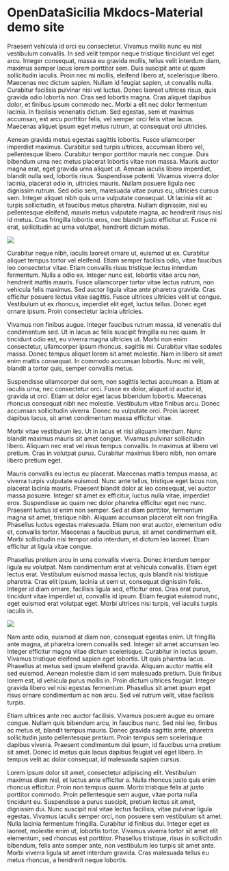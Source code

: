 # OpenDataSicilia Mkdocs-Material demo site

Praesent vehicula id orci eu consectetur. Vivamus mollis nunc eu nisl vestibulum convallis. In sed velit tempor neque tristique tincidunt vel eget arcu. Integer consequat, massa eu gravida mollis, tellus velit interdum diam, maximus semper lacus lorem porttitor sem. Duis suscipit ante ut quam sollicitudin iaculis. Proin nec mi mollis, eleifend libero at, scelerisque libero. Maecenas nec dictum sapien. Nullam id feugiat sapien, ut convallis nulla. Curabitur facilisis pulvinar nisi vel luctus. Donec laoreet ultrices risus, quis gravida odio lobortis non. Cras sed lobortis magna. Cras aliquet dapibus dolor, et finibus ipsum commodo nec. Morbi a elit nec dolor fermentum lacinia. In facilisis venenatis dictum. Sed egestas, sem et maximus accumsan, est arcu porttitor felis, vel semper orci felis vitae lacus. Maecenas aliquet ipsum eget metus rutrum, at consequat orci ultricies.

Aenean gravida metus egestas sagittis lobortis. Fusce ullamcorper imperdiet maximus. Curabitur sed turpis ultrices, accumsan libero vel, pellentesque libero. Curabitur tempor porttitor mauris nec congue. Duis bibendum urna nec metus placerat lobortis vitae non massa. Mauris auctor magna erat, eget gravida urna aliquet ut. Aenean iaculis libero imperdiet, blandit nulla sed, lobortis risus. Suspendisse potenti. Vivamus viverra dolor lacinia, placerat odio in, ultricies mauris. Nullam posuere ligula nec dignissim rutrum. Sed odio sem, malesuada vitae purus eu, ultricies cursus sem. Integer aliquet nibh quis urna vulputate consequat. Ut lacinia elit ac turpis sollicitudin, et faucibus metus pharetra. Nullam dignissim, nisl eu pellentesque eleifend, mauris metus vulputate magna, ac hendrerit risus nisl id metus. Cras fringilla lobortis eros, nec blandit justo efficitur ut. Fusce mi erat, sollicitudin ac urna volutpat, hendrerit dictum metus.

![](img/ods18.jpg)

Curabitur neque nibh, iaculis laoreet ornare ut, euismod ut ex. Curabitur aliquet tempus tortor vel eleifend. Etiam semper facilisis odio, vitae faucibus leo consectetur vitae. Etiam convallis risus tristique lectus interdum fermentum. Nulla a odio ex. Integer nunc est, lobortis vitae arcu non, hendrerit mattis mauris. Fusce ullamcorper tortor vitae lectus rutrum, non vehicula felis maximus. Sed auctor ligula vitae ante pharetra gravida. Cras efficitur posuere lectus vitae sagittis. Fusce ultrices ultricies velit ut congue. Vestibulum ut ex rhoncus, imperdiet elit eget, luctus tellus. Donec eget ornare ipsum. Proin consectetur lacinia ultricies.

Vivamus non finibus augue. Integer faucibus rutrum massa, id venenatis dui condimentum sed. Ut in lacus ac felis suscipit fringilla eu nec quam. In tincidunt odio est, eu viverra magna ultricies ut. Morbi non enim consectetur, ullamcorper ipsum rhoncus, sagittis mi. Curabitur vitae sodales massa. Donec tempus aliquet lorem sit amet molestie. Nam in libero sit amet enim mattis consequat. In commodo accumsan lobortis. Nunc mi velit, blandit a tortor quis, semper convallis metus.

Suspendisse ullamcorper dui sem, non sagittis lectus accumsan a. Etiam at iaculis urna, nec consectetur orci. Fusce ex dolor, aliquet id auctor id, gravida ut orci. Etiam ut dolor eget lacus bibendum lobortis. Maecenas rhoncus consequat nibh nec molestie. Vestibulum vitae finibus arcu. Donec accumsan sollicitudin viverra. Donec eu vulputate orci. Proin laoreet dapibus lacus, sit amet condimentum massa efficitur vitae.

Morbi vitae vestibulum leo. Ut in lacus et nisl aliquam interdum. Nunc blandit maximus mauris sit amet congue. Vivamus pulvinar sollicitudin libero. Aliquam nec erat vel risus tempus convallis. In maximus at libero vel pretium. Cras in volutpat purus. Curabitur maximus libero nibh, non ornare libero pretium eget.

Mauris convallis eu lectus eu placerat. Maecenas mattis tempus massa, ac viverra turpis vulputate euismod. Nunc ante tellus, tristique eget lacus non, placerat lacinia mauris. Praesent blandit dolor at leo consequat, vel auctor massa posuere. Integer sit amet ex efficitur, luctus nulla vitae, imperdiet eros. Suspendisse ac quam nec dolor pharetra efficitur eget nec nunc. Praesent luctus id enim non semper. Sed at diam porttitor, fermentum magna sit amet, tristique nibh. Aliquam accumsan placerat elit non fringilla. Phasellus luctus egestas malesuada. Etiam non erat auctor, elementum odio et, convallis tortor. Maecenas a faucibus purus, sit amet condimentum elit. Morbi sollicitudin nisi tempor odio interdum, et dictum leo laoreet. Etiam efficitur at ligula vitae congue.

Phasellus pretium arcu in urna convallis viverra. Donec interdum tempor ligula eu volutpat. Nam condimentum erat at vehicula convallis. Etiam eget lectus erat. Vestibulum euismod massa lectus, quis blandit nisi tristique pharetra. Cras elit ipsum, lacinia ut sem ut, consequat dignissim felis. Integer id diam ornare, facilisis ligula sed, efficitur eros. Cras erat purus, tincidunt vitae imperdiet ut, convallis id ipsum. Etiam feugiat euismod nunc, eget euismod erat volutpat eget. Morbi ultrices nisi turpis, vel iaculis turpis iaculis in.

![](img/ods18_mosaico.jpg)

Nam ante odio, euismod at diam non, consequat egestas enim. Ut fringilla ante magna, at pharetra lorem convallis sed. Integer sit amet accumsan leo. Integer efficitur magna vitae dictum scelerisque. Curabitur in lectus ipsum. Vivamus tristique eleifend sapien eget lobortis. Ut quis pharetra lacus. Phasellus at metus sed ipsum eleifend gravida. Aliquam auctor mattis elit sed euismod. Aenean molestie diam id sem malesuada pretium. Duis finibus lorem est, id vehicula purus mollis in. Proin dictum ultrices feugiat. Integer gravida libero vel nisi egestas fermentum. Phasellus sit amet ipsum eget risus ornare condimentum ac non arcu. Sed vel rutrum velit, vitae facilisis turpis.

Etiam ultrices ante nec auctor facilisis. Vivamus posuere augue eu ornare congue. Nullam quis bibendum arcu, in faucibus nunc. Sed nisi leo, finibus ac metus et, blandit tempus mauris. Donec gravida sagittis ante, pharetra sollicitudin justo pellentesque pretium. Proin tempus sem scelerisque dapibus viverra. Praesent condimentum dui ipsum, id faucibus urna pretium sit amet. Donec id metus quis lacus dapibus feugiat vel eget libero. In tempus velit ac dolor consequat, id malesuada sapien cursus.

Lorem ipsum dolor sit amet, consectetur adipiscing elit. Vestibulum maximus diam nisl, et luctus ante efficitur a. Nulla rhoncus justo quis enim rhoncus efficitur. Proin non tempus quam. Morbi tristique felis at justo porttitor commodo. Proin pellentesque sem augue, vitae porta nulla tincidunt eu. Suspendisse a purus suscipit, pretium lectus sit amet, dignissim dui. Nunc suscipit nisl vitae lectus facilisis, vitae pulvinar ligula egestas. Vivamus iaculis semper orci, non posuere sem vestibulum sit amet. Nulla lacinia fermentum fringilla. Curabitur id finibus dui. Integer eget ex laoreet, molestie enim ut, lobortis tortor. Vivamus viverra tortor sit amet elit elementum, sed rhoncus est porttitor. Phasellus tristique, risus in sollicitudin bibendum, felis ante semper ante, non vestibulum leo turpis sit amet ante. Morbi viverra ligula sit amet interdum gravida. Cras malesuada tellus eu metus rhoncus, a hendrerit neque lobortis.
  